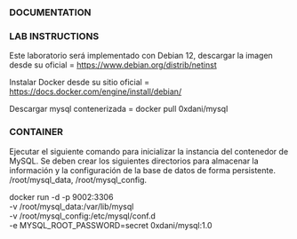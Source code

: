 ### DOCUMENTATION
### LAB INSTRUCTIONS

Este laboratorio será implementado con Debian 12, descargar la imagen desde su oficial = https://www.debian.org/distrib/netinst

Instalar Docker desde su sitio oficial = https://docs.docker.com/engine/install/debian/

Descargar mysql contenerizada = docker pull 0xdani/mysql

### CONTAINER

Ejecutar el siguiente comando para inicializar la instancia del contenedor de MySQL.
Se deben crear los siguientes directorios para almacenar la información y la configuración de la base de datos de forma persistente. /root/mysql_data, /root/mysql_config.

docker run -d -p 9002:3306 \
-v /root/mysql_data:/var/lib/mysql \
-v /root/mysql_config:/etc/mysql/conf.d \
-e MYSQL_ROOT_PASSWORD=secret 0xdani/mysql:1.0
